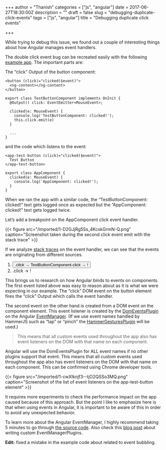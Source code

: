 +++
author = "Thanish"
categories = ["js", "angular"]
date = 2017-06-27T18:30:00Z
description = ""
draft = false
slug = "debugging-duplicate-click-events"
tags = ["js", "angular"]
title = "Debugging duplicate click events"

+++


While trying to debug this issue, we found out a couple of interesting things about how Angular manages event handlers.

The double click event bug can be recreated easily with the following [example app](https://github.com/mnmtanish/test-ng-event). The important parts are:

The “click” Output of the button component:

```
<button (click)="clicked($event)">
  <ng-content></ng-content>
</button>

export class TestButtonComponent implements OnInit {
  @Output() click: EventEmitter<MouseEvent>;

  clicked(e: MouseEvent) {
    console.log('TestButtonComponent: clicked!');
    this.click.emit(e)
  }

  ...
}
```

and the code which listens to the event:

```
<app-test-button (click)="clicked($event)">
  Test Button
</app-test-button>

export class AppComponent {
  clicked(e: MouseEvent) {
    console.log('AppComponent: clicked!');
  }
}
```

When we ran the app with a similar code, the “TestButtonComponent: clicked!” text gets logged once as expected but the “AppComponent: clicked!” text gets logged twice.

Let’s add a breakpoint on the AppComponent click event handler.

{{< figure src="/imported/1-D2GJjRg5Ss_4KcskGrmN-Q.png" caption="Screenshot taken during the second click event emit with the stack trace" >}}

If we analyze [stack traces](https://github.com/mnmtanish/test-ng-event) on the event handler, we can see that the events are originating from different sources.

1. <button>.click → TestButtonComponent.click → !
2. <app-test-button>.click → !

This brings us to research on how Angular binds to events on components. The first event listed above was easy to reason about as it is what we were expecting in our example. The “click” DOM event on the button element fires the “click” Output which calls the event handler.

The second event on the other hand is created from a DOM event on the component element. This event listener is created by the [DomEventsPlugin](https://github.com/angular/angular/blob/5293794316cc1b0f57d5d88b3fefdf6ae29d0d97/packages/platform-browser/src/dom/events/dom_events.ts) on the Angular [EventManager](https://github.com/angular/angular/blob/5293794316cc1b0f57d5d88b3fefdf6ae29d0d97/packages/platform-browser/src/dom/events/event_manager.ts). (If we use event names handled by HammerJS such as “tap” or “pinch” the [HammerGesturesPlugin](https://github.com/angular/angular/blob/5293794316cc1b0f57d5d88b3fefdf6ae29d0d97/packages/platform-browser/src/dom/events/hammer_gestures.ts) will be used.)

> This means that all custom events used throughout the app also has event listeners on the DOM with that name on each component.

Angular will use the DomEventsPlugin for ALL event names if no other plugins support that event. This means that all custom events used throughout the app also has event listeners on the DOM with that name on each component. This can be confirmed using Chrome developer tools.

{{< figure src="/imported/1-cwXIknjf3--tjO2QSSo3MQ.png" caption="Screenshot of the list of event listeners on the app-test-button element" >}}

It requires more experiments to check the performance impact on the app caused because of this approach. But the point I like to emphasize here is that when using events in Angular, it is important to be aware of this in order to avoid any unexpected behavior.

To learn more about the Angular EventManager, I highly recommend taking 5 minutes to go through [the source code](https://github.com/angular/angular/tree/5293794316cc1b0f57d5d88b3fefdf6ae29d0d97/packages/platform-browser/src/dom/events). Also check this [blog post](https://medium.com/@TheLarkInn/hacking-angular2-binding-multiple-dom-events-f781b14ef676) about writing custom EventManagerPlugins.

**Edit:** fixed a mistake in the example code about related to event bubbling.
